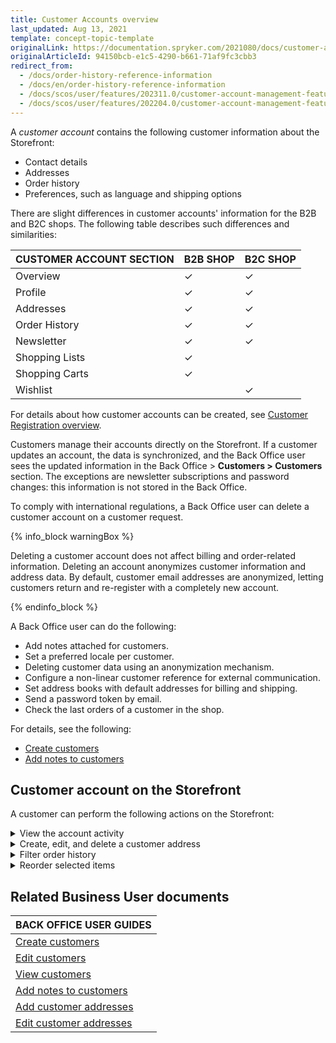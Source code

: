 ```yaml
---
title: Customer Accounts overview
last_updated: Aug 13, 2021
template: concept-topic-template
originalLink: https://documentation.spryker.com/2021080/docs/customer-accounts-overview
originalArticleId: 94150bcb-e1c5-4290-b661-71af9fc3cbb3
redirect_from:
  - /docs/order-history-reference-information
  - /docs/en/order-history-reference-information
  - /docs/scos/user/features/202311.0/customer-account-management-feature-overview/customer-accounts-overview.html
  - /docs/scos/user/features/202204.0/customer-account-management-feature-overview/customer-accounts-overview.html
---
```


A *customer account* contains the following customer information about the Storefront:

* Contact details
* Addresses
* Order history
* Preferences, such as language and shipping options

There are slight differences in customer accounts' information for the B2B and B2C shops. The following table describes such differences and similarities:

| CUSTOMER ACCOUNT SECTION | B2B SHOP | B2C SHOP |
| --- | --- | --- |
| Overview | &check; | &check;|
| Profile | &check; | &check; |
| Addresses | &check; | &check; |
| Order History | &check; | &check; |
| Newsletter | &check; | &check; |
| Shopping Lists | &check; |  |
| Shopping Carts | &check; |  |
| Wishlist |  | &check; |

For details about how customer accounts can be created, see [Customer Registration overview](/docs/pbc/all/customer-relationship-management/{{page.version}}/base-shop/customer-account-management-feature-overview/customer-registration-overview.html).


Customers manage their accounts directly on the Storefront. If a customer updates an account, the data is synchronized, and the Back Office user sees the updated information in the Back Office&nbsp;<span aria-label="and then">></span> **Customers&nbsp;<span aria-label="and then">></span> Customers** section. The exceptions are newsletter subscriptions and password changes: this information is not stored in the Back Office.


To comply with international regulations, a Back Office user can delete a customer account on a customer request.

{% info_block warningBox %}

Deleting a customer account does not affect billing and order-related information. Deleting an account anonymizes customer information and address data. By default, customer email addresses are anonymized, letting customers return and re-register with a completely new account.

{% endinfo_block %}

A Back Office user can do the following:

* Add notes attached for customers.
* Set a preferred locale per customer.
* Deleting customer data using an anonymization mechanism.
* Configure a non-linear customer reference for external communication.
* Set address books with default addresses for billing and shipping.
* Send a password token by email.
* Check the last orders of a customer in the shop.

For details, see the following:
* [Create customers](/docs/pbc/all/customer-relationship-management/{{page.version}}/base-shop/manage-in-the-back-office/customers/create-customers.html)
* [Add notes to customers](/docs/pbc/all/customer-relationship-management/{{page.version}}/base-shop/manage-in-the-back-office/customers/add-notes-to-customers.html)

## Customer account on the Storefront
A customer can perform the following actions on the Storefront:

<details>
<summary markdown='span'>View the account activity</summary>


<figure class="video_container">
    <video width="100%" height="auto" controls>
    <source src="https://spryker.s3.eu-central-1.amazonaws.com/docs/pbc/all/customer-relationship-management/base-shop/customer-account-management-feature-overview/view-account-activity.mp4" type="video/mp4">
  </video>
</figure>

</details>

<details>
<summary markdown='span'>Create, edit, and delete a customer address</summary>



<figure class="video_container">
    <video width="100%" height="auto" controls>
    <source src="https://spryker.s3.eu-central-1.amazonaws.com/docs/pbc/all/customer-relationship-management/base-shop/customer-account-management-feature-overview/create-edit-delete-a-customer-address.mp4" type="video/mp4">
  </video>
</figure>

</details>

<details>
<summary markdown='span'>Filter order history</summary>

<figure class="video_container">
    <video width="100%" height="auto" controls>
    <source src="https://spryker.s3.eu-central-1.amazonaws.com/docs/pbc/all/customer-relationship-management/base-shop/customer-account-management-feature-overview/filter-order-history.mp4" type="video/mp4">
  </video>
</figure>

</details>

<details>
<summary markdown='span'>Reorder selected items</summary>

<figure class="video_container">
    <video width="100%" height="auto" controls>
    <source src="https://spryker.s3.eu-central-1.amazonaws.com/docs/pbc/all/customer-relationship-management/base-shop/customer-account-management-feature-overview/reorder-selected-items.mp4" type="video/mp4">
  </video>
</figure>

</details>

## Related Business User documents

|BACK OFFICE USER GUIDES|
|---|
| [Create customers](/docs/pbc/all/customer-relationship-management/{{page.version}}/base-shop/manage-in-the-back-office/customers/create-customers.html)  |
| [Edit customers](/docs/pbc/all/customer-relationship-management/{{page.version}}/base-shop/manage-in-the-back-office/customers/edit-customers.html)  |
| [View customers](/docs/pbc/all/customer-relationship-management/{{page.version}}/base-shop/manage-in-the-back-office/customers/view-customers.html)  |
| [Add notes to customers](/docs/pbc/all/customer-relationship-management/{{page.version}}/base-shop/manage-in-the-back-office/customers/add-notes-to-customers.html)  |
| [Add customer addresses](/docs/pbc/all/customer-relationship-management/{{page.version}}/base-shop/manage-in-the-back-office/customers/add-customer-addresses.html)  |
| [Edit customer addresses](/docs/pbc/all/customer-relationship-management/{{page.version}}/base-shop/manage-in-the-back-office/customers/edit-customer-addresses.html)  |
